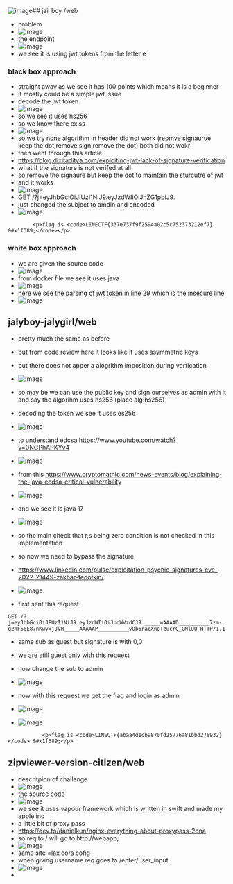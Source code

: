 ![image](https://github.com/m0wn1ka/ctf_writeups/assets/127676379/8ffdc9c7-1d65-492b-b9ea-92f53f9a07ae)## jail boy /web
- problem
- ![image](https://github.com/m0wn1ka/ctf_writeups/assets/127676379/54bdb294-23cb-4028-ac66-7de8bd490d23)
- the endpoint
- ![image](https://github.com/m0wn1ka/ctf_writeups/assets/127676379/f168bc26-f61d-41d2-bb88-186ed8241f29)
- we see it is using jwt tokens from the letter e
### black box approach
- straight away as we see it has 100 points which means it is a beginner
- it mostly could be a simple jwt issue
- decode the jwt token
- ![image](https://github.com/m0wn1ka/ctf_writeups/assets/127676379/226e9283-59e8-4034-9e23-31173ebbdb6a)
- so we see it uses hs256
- so we know there exiss
- ![image](https://github.com/m0wn1ka/ctf_writeups/assets/127676379/5a4f6821-9090-41ed-acec-71bb3f2fc2ab)
- so we try none algorithm in header did not work (reomve signaurue keep the dot,remove sign remove the dot) both did not wokr
- then went through this article
- https://blog.dixitaditya.com/exploiting-jwt-lack-of-signature-verification
- what if the signature is not verifed at all
- so remove the signaure but keep the dot to maintain the sturcutre of jwt
- and it works
- ![image](https://github.com/m0wn1ka/ctf_writeups/assets/127676379/7f1e5387-d65b-44ce-818b-369e3024d99f)
- GET /?j=eyJhbGciOiJIUzI1NiJ9.eyJzdWIiOiJhZG1pbiJ9.
- just changed the subject to amdin and encoded
- ![image](https://github.com/m0wn1ka/ctf_writeups/assets/127676379/9306d620-dde3-498d-b6bf-1ae07b00c548)
```
        <p>flag is <code>LINECTF{337e737f9f2594a02c5c752373212ef7} &#x1f389;</code></p>
```
### white box approach
- we are given the source code
- ![image](https://github.com/m0wn1ka/ctf_writeups/assets/127676379/fc5daa89-cbec-45e2-aa25-1ec7f215a8df)
- from docker file we see it uses java
- ![image](https://github.com/m0wn1ka/ctf_writeups/assets/127676379/3247fb2d-a1cb-4df3-96a0-8832f8d8167d)
- here we see the parsing of jwt token in line 29 which is the insecure line
- ![image](https://github.com/m0wn1ka/ctf_writeups/assets/127676379/fa0463b9-4ba6-4565-89f5-0e2c25dc9f23)


## jalyboy-jalygirl/web
- pretty much the same as before
- but from code review here it looks like it uses asymmetric keys
- but there does not apper a alogrithm imposition during verfication
- ![image](https://github.com/m0wn1ka/ctf_writeups/assets/127676379/31f976d8-0dfb-460a-bb2d-3e73bfe3cdaf)

- so may be we can use the public key and sign ourselves as admin with it and say the algorihm uses hs256 (place alg:hs256)
- decoding the token we see it uses es256
- ![image](https://github.com/m0wn1ka/ctf_writeups/assets/127676379/99d9cddd-fc06-4893-b9db-cbe60337a1db)
- to understand edcsa https://www.youtube.com/watch?v=0NGPhAPKYv4
- ![image](https://github.com/m0wn1ka/ctf_writeups/assets/127676379/3bbe8d7c-3b2b-4c44-bc77-15f65797d239)
- from this https://www.cryptomathic.com/news-events/blog/explaining-the-java-ecdsa-critical-vulnerability
- ![image](https://github.com/m0wn1ka/ctf_writeups/assets/127676379/fc974da3-b9bf-4413-a35b-c6ac683ed66c)
- and we see it is java 17
- ![image](https://github.com/m0wn1ka/ctf_writeups/assets/127676379/c1f69fa6-7187-4516-8a66-2c9494a76eea)
- so the main check that r,s being zero condition is not checked in this implementation
- so now we need to bypass the signature
- https://www.linkedin.com/pulse/exploitation-psychic-signatures-cve-2022-21449-zakhar-fedotkin/
- ![image](https://github.com/m0wn1ka/ctf_writeups/assets/127676379/bd4ba188-dd89-4f1a-bfc9-f7b48b4ec81b)
- first sent this request
```
GET /?j=eyJhbGciOiJFUzI1NiJ9.eyJzdWIiOiJndWVzdCJ9._____wAAAAD__________7zm-q2nF56E87nKwvxjJVH_____AAAAAP__________vOb6racXnoTzucrC_GMlUQ HTTP/1.1
```
- same sub as guest but signature is with 0,0
- we are still guest only with this request
- now change the sub to admin
- ![image](https://github.com/m0wn1ka/ctf_writeups/assets/127676379/e9e7dfca-fe43-452c-b1cd-9c23504b3c3e)
- now with this request we get the flag and login as admin
- ![image](https://github.com/m0wn1ka/ctf_writeups/assets/127676379/91fe33ce-4c53-4b24-8960-2b80c498a30f)

- ![image](https://github.com/m0wn1ka/ctf_writeups/assets/127676379/5924424c-c5ca-4edf-bb93-2c655d0dd88e)
```
           <p>flag is <code>LINECTF{abaa4d1cb9870fd25776a81bbd278932}</code> &#x1f389;</p>
```
## zipviewer-version-citizen/web
- descritpion of challenge
- ![image](https://github.com/m0wn1ka/ctf_writeups/assets/127676379/44ba8465-49f4-4d3f-9e4e-b243be908662)
- the source code
- ![image](https://github.com/m0wn1ka/ctf_writeups/assets/127676379/eb5a31ea-26c0-4f07-85fc-ccc942c54e19)
- we see it uses vapour framework which is written in swift and made my apple inc
- a little bit of proxy pass
- https://dev.to/danielkun/nginx-everything-about-proxypass-2ona
- so req to / will go to http://webapp;
- ![image](https://github.com/m0wn1ka/ctf_writeups/assets/127676379/3431498f-56d9-48ea-89a2-eaaf613587c7)
- same site =lax cors cofig
- when giving username  req goes to /enter/user_input
- ![image](https://github.com/m0wn1ka/ctf_writeups/assets/127676379/332b594c-3191-445d-835c-cde8ec35d932)
- 
